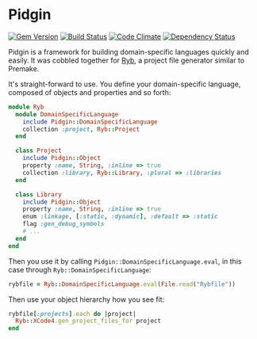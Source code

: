 # Pidgin

[![Gem Version](https://img.shields.io/gem/v/pidgin.svg)](https://rubygems.org/gems/pidgin)
[![Build Status](https://img.shields.io/travis/mtwilliams/pidgin/master.svg)](https://travis-ci.org/mtwilliams/pidgin)
[![Code Climate](https://img.shields.io/codeclimate/github/mtwilliams/pidgin.svg)](https://codeclimate.com/github/mtwilliams/pidgin)
[![Dependency Status](https://img.shields.io/gemnasium/mtwilliams/pidgin.svg)](https://gemnasium.com/mtwilliams/pidgin)

Pidgin is a framework for building domain-specific languages quickly and easily. It was cobbled together for [Ryb](https://github.com/mtwilliams/ryb), a project file generator similar to Premake.

It's straight-forward to use. You define your domain-specific language, composed of objects and properties and so forth:

```Ruby
module Ryb
  module DomainSpecificLanguage
    include Pidgin::DomainSpecificLanguage
    collection :project, Ryb::Project
  end

  class Project
    include Pidgin::Object
    property :name, String, :inline => true
    collection :library, Ryb::Library, :plural => :libraries
  end

  class Library
    include Pidgin::Object
    property :name, String, :inline => true
    enum :linkage, [:static, :dynamic], :default => :static
    flag :gen_debug_symbols
    # ...
  end
end
```

Then you use it by calling `Pidgin::DomainSpecificLanguage.eval`, in this case through `Ryb::DomainSpecificLanguage`:

```Ruby
rybfile = Ryb::DomainSpecificLanguage.eval(File.read("Rybfile"))
```

Then use your object hierarchy how you see fit:

```Ruby
rybfile[:projects].each do |project|
  Ryb::XCode4.gen_project_files_for project
end
```
